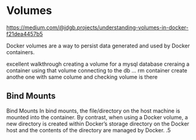 # Volumes

<https://medium.com/@jdgb.projects/understanding-volumes-in-docker-f21dea4457b5>

Docker volumes are a way to persist data generated and used by Docker containers.

excellent walkthrough creating a volume for a mysql database
creraing a container using that volume
connecting to the db ...
rm container
create anothe one with same colume
and checking volume is there

## Bind Mounts

Bind Mounts
In bind mounts, the file/directory on the host machine is mounted into the container. By contrast, when using a Docker volume, a new directory is created within Docker’s storage directory on the Docker host and the contents of the directory are managed by Docker.
.5
